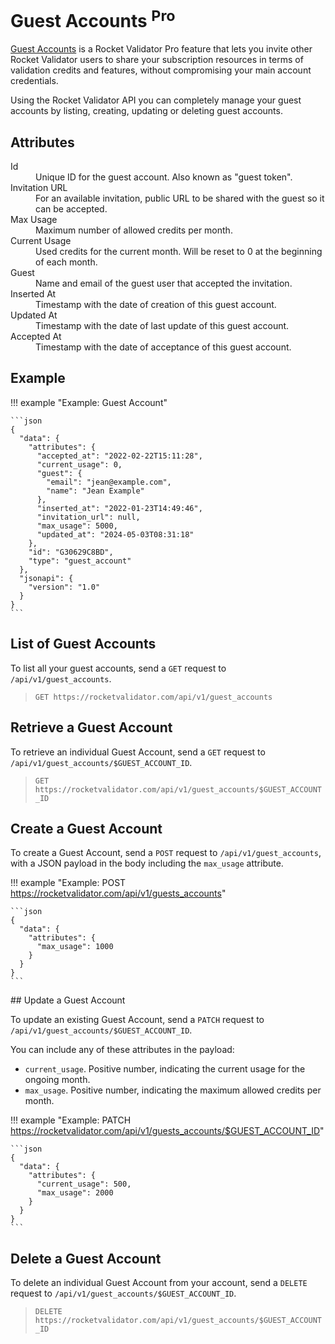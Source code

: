 # Guest Accounts <sup class="badge-pro">Pro</sup>

<a href="/guest-accounts">Guest Accounts</a> is a Rocket Validator Pro feature that lets you invite other Rocket Validator users to share your subscription resources in terms of validation credits and features, without compromising your main account credentials.

Using the Rocket Validator API you can completely manage your guest accounts by listing, creating, updating or deleting guest accounts.

## Attributes

<dl>
  <dt>Id</dt>
  <dd>Unique ID for the guest account. Also known as "guest token".</dd>

  <dt>Invitation URL</dt>
  <dd>For an available invitation, public URL to be shared with the guest so it can be accepted.</dd>

  <dt>Max Usage</dt>
  <dd>Maximum number of allowed credits per month.</dd>
  
  <dt>Current Usage</dt>
  <dd>Used credits for the current month. Will be reset to 0 at the beginning of each month.</dd>
  
  <dt>Guest</dt>
  <dd>Name and email of the guest user that accepted the invitation.</dd>
  
  <dt>Inserted At</dt>
  <dd>Timestamp with the date of creation of this guest account.</dd>
  
  <dt>Updated At</dt>
  <dd>Timestamp with the date of last update of this guest account.</dd>
  
  <dt>Accepted At</dt>
  <dd>Timestamp with the date of acceptance of this guest account.</dd>
</dl>

## Example

!!! example "Example: Guest Account"

    ```json
    {
      "data": {
        "attributes": {
          "accepted_at": "2022-02-22T15:11:28",
          "current_usage": 0,
          "guest": {
            "email": "jean@example.com",
            "name": "Jean Example"
          },
          "inserted_at": "2022-01-23T14:49:46",
          "invitation_url": null,
          "max_usage": 5000,
          "updated_at": "2024-05-03T08:31:18"
        },
        "id": "G30629C8BD",
        "type": "guest_account"
      },
      "jsonapi": {
        "version": "1.0"
      }
    }
    ```

## List of Guest Accounts

To list all your guest accounts, send a `GET` request to `/api/v1/guest_accounts`.

> `GET https://rocketvalidator.com/api/v1/guest_accounts`

## Retrieve a Guest Account

To retrieve an individual Guest Account, send a `GET` request to `/api/v1/guest_accounts/$GUEST_ACCOUNT_ID`.

> `GET https://rocketvalidator.com/api/v1/guest_accounts/$GUEST_ACCOUNT_ID`

## Create a Guest Account

To create a Guest Account, send a `POST` request to `/api/v1/guest_accounts`, with a JSON payload in the body including the `max_usage` attribute.

!!! example "Example: POST https://rocketvalidator.com/api/v1/guests_accounts"

    ```json
    {
      "data": {
        "attributes": {
          "max_usage": 1000
        }
      }
    }
    ```

## Update a Guest Account

To update an existing Guest Account, send a `PATCH` request to `/api/v1/guest_accounts/$GUEST_ACCOUNT_ID`.

You can include any of these attributes in the payload:

* `current_usage`. Positive number, indicating the current usage for the ongoing month.
* `max_usage`. Positive number, indicating the maximum allowed credits per month.

!!! example "Example: PATCH https://rocketvalidator.com/api/v1/guests_accounts/$GUEST_ACCOUNT_ID"

    ```json
    {
      "data": {
        "attributes": {
          "current_usage": 500,
          "max_usage": 2000
        }
      }
    }
    ```

## Delete a Guest Account

To delete an individual Guest Account from your account, send a `DELETE` request to `/api/v1/guest_accounts/$GUEST_ACCOUNT_ID`.

> `DELETE https://rocketvalidator.com/api/v1/guest_accounts/$GUEST_ACCOUNT_ID`
